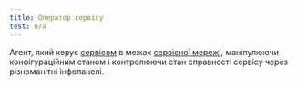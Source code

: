 ```yaml
---
title: Оператор сервісу
test: n/a
---
```


Агент, який керує [сервісом](/docs/reference/glossary/#service) в межах [сервісної мережі](/docs/reference/glossary/#service-mesh), маніпулюючи конфігураційним станом і контролюючи стан справності сервісу через різноманітні інфопанелі.
